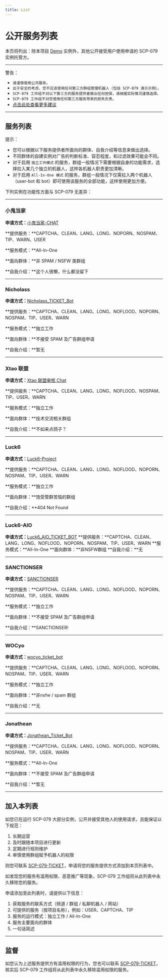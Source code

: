 ```yaml
---
title: List
---
```


<link rel="stylesheet" href="/css/chinese.css">

# 公开服务列表

本页将列出：除本项目 [Demo](/readme/) 实例外，其他公开接受用户使用申请的 SCP-079 实例托管方。

---

警告：

- `请谨慎使用公共服务。`
- `出于安全的考虑，您不应该使用任何第三方群组管理机器人（包括 SCP-079 演示示例）。`
- `SCP-079 工作组不对以下第三方的服务提供者做出任何担保，请根据实际情况谨慎选择。`
- `SCP-079 工作组不对您使用任何第三方服务带来的损失负责。`
- [点击此处查看更多建议](/suggestions-zh/)

---

## 服务列表

提示：

- 您可以根据以下服务提供者所面向的群体、自我介绍等信息来做出选择。
- 不同群体的自建实例对广告的判断标准、容忍程度，和过滤效果可能会不同。
- 对于启用 `独立工作模式` 的服务，群组一般情况下需要根据自身的功能需求，选择拉入某几个独立的机器人，这样各机器人职责更加清晰。
- 对于启用 `All-In-One 模式` 的服务，群组一般情况下仅需拉入两个机器人（user-bot 和 bot）即可使用该服务的全部功能，这样使用更加方便。

下列实例在功能性方面与 SCP-079 无差异：

---

### 小鬼当家

**申请方式：**[小鬼当家-CHAT](https://t.me/XiaoGuiDangJia_CHAT)

**提供服务：**CAPTCHA、CLEAN、LANG、LONG、NOPORN、NOSPAM、TIP、WARN、USER

**服务模式：**All-In-One

**面向群体：**非 SPAM / NSFW 类群组

**自我介绍：**这个人很懒，什么都没留下

---

### Nicholass

**申请方式：**[Nicholass_TICKET_Bot](https://t.me/Nicholass_TICKET_Bot)

**提供服务：**CAPTCHA、CLEAN、LANG、LONG、NOFLOOD、NOPORN、NOSPAM、TIP、USER、WARN

**服务模式：**独立工作

**面向群体：**不接受 SPAM 及广告群组申请

**自我介绍：**暂无

---

### Xtao 联盟

**申请方式：**[Xtao 联盟审核 Chat](https://t.me/Xtao_Bot_News/42)

**提供服务：**CAPTCHA、CLEAN、LANG、LONG、NOFLOOD、NOSPAM、TIP、USER、WARN

**服务模式：**独立工作

**面向群体：**技术交流相关群组

**自我介绍：**不如来点鸽子？

---

### Luck6

**申请方式：**[Luck6-Project](https://luck6.net/applyforuse)

**提供服务：**CAPTCHA、CLEAN、LANG、LONG、NOFLOOD、NOPORN、NOSPAM、TIP、USER、WARN

**服务模式：**独立工作

**面向群体：**饱受管群苦恼的群组

**自我介绍：**404 Not Found

---

### Luck6-AIO

**申请方式：**[Luck6_AIO_TICKET_BOT](https://t.me/Luck6_AIO_TICKET_BOT)
**提供服务：**CAPTCHA、CLEAN、LANG、LONG、NOFLOOD、NOPORN、NOSPAM、TIP、USER、WARN
**服务模式：**All-In-One
**面向群体：**非NSFW群组
**自我介绍：**无

---

### SANCTIONSER

**申请方式：**[SANCTIONSER](https://t.me/SANCTIONSER)

**提供服务：**CAPTCHA、CLEAN、LANG、LONG、NOFLOOD、NOPORN、NOSPAM、TIP、USER、WARN

**服务模式：**独立工作

**面向群体：**不接受 SPAM 及广告群组申请

**自我介绍：**SANCTIONSER!

---

### WOCyo

**申请方式：**[wocyo_ticket_bot](https://t.me/wocyo_ticket_bot)

**提供服务：**CAPTCHA、CLEAN、LANG、LONG、NOFLOOD、NOPORN、NOSPAM、TIP、USER、WARN

**服务模式：**独立工作

**面向群体：**非nsfw / spam 群组

**自我介绍：**无

---

### Jonathean


**申请方式：**[Jonathean_Ticket_Bot](https://t.me/Jonathean_Ticket_Bot)

**提供服务：**CAPTCHA、CLEAN、LANG、LONG、NOFLOOD、NOPORN、NOSPAM、TIP、USER、WARN

**服务模式：**All-In-One

**面向群体：**不接受 SPAM 及广告群组申请

**自我介绍：**暂无

---

## 加入本列表

如您已在运行 SCP-079 大部分实例，公开并接受其他人的使用请求，且能保证以下规范：

1. 长期运营
2. 及时跟随本项目进行更新
3. 定期进行规则维护
4. 审慎使用群组赋予机器人的权限

则您可联系 [SCP-079-TICKET](https://t.me/SCP_079_TICKET_BOT)，申请将您的服务提供方式添加到本页列表中。

如发现您的服务有滥用权限、恶意推广等现象，SCP-079 工作组将从此列表中永久移除您的服务。

申请添加至此列表时，请提供以下信息：

1. 获取服务的联系方式（频道 / 群组 / 私聊机器人 / 网站）
2. 可提供的服务（按项目名称），例如：USER、CAPTCHA、TIP
3. 服务的运行模式：独立工作 / All-In-One
4. 服务主要面向的群体
5. 一句话简述

---

## 监督

如您认为上述服务提供方有滥用权限的行为，您也可以联系 [SCP-079-TICKET](https://t.me/SCP_079_TICKET_BOT)，核实后 SCP-079 工作组将从此列表中永久移除滥用权限的服务。

